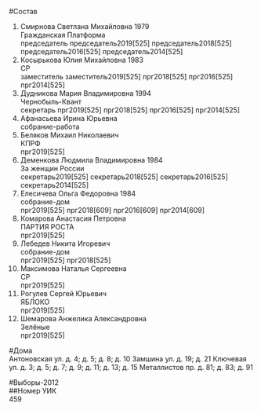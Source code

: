 #Состав  
1. Смирнова Светлана Михайловна 1979  
    Гражданская Платформа  
    председатель председатель2019[525] председатель2018[525] председатель2016[525] председатель2014[525]  
2. Косырькова Юлия Михайловна 1983  
    СР  
    заместитель заместитель2019[525] прг2018[525] прг2016[525] прг2014[525]  
3. Дудникова Мария Владимировна 1994  
    Чернобыль-Квант  
    секретарь прг2019[525] прг2018[525] прг2016[525] прг2014[525]  
4. Афанасьева Ирина Юрьевна  
    собрание-работа  
5. Беляков Михаил Николаевич  
    КПРФ  
    прг2019[525]  
6. Деменкова Людмила Владимировна 1984  
    За женщин России  
    секретарь2019[525] секретарь2018[525] секретарь2016[525] секретарь2014[525]  
7. Елесичева Ольга Федоровна 1984  
    собрание-дом  
    прг2019[525] прг2018[609] прг2016[609] прг2014[609]  
8. Комарова Анастасия Петровна  
    ПАРТИЯ РОСТА  
    прг2019[525]  
9. Лебедев Никита Игоревич  
    собрание-дом  
    прг2019[525] прг2018[525]  
10. Максимова Наталья Сергеевна  
    СР  
    прг2019[525]  
11. Рогулев Сергей Юрьевич  
    ЯБЛОКО  
    прг2019[525]  
12. Шемарова Анжелика Александровна  
    Зелёные  
    прг2019[525]  
  
#Дома  
Антоновская ул. д. 4; д. 5; д. 8; д. 10 Замшина ул. д. 19; д. 21 Ключевая ул. д. 3; д. 5; д. 7; д. 9; д. 11; д. 13; д. 15 Металлистов пр. д. 81; д. 83; д. 91  
  
#Выборы-2012  
##Номер УИК  
459  
